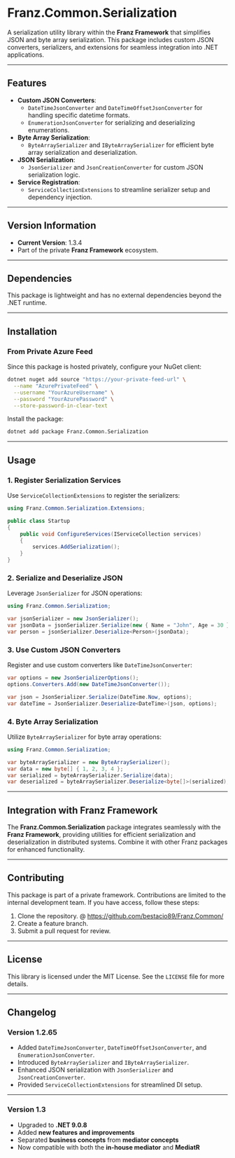 ﻿# **Franz.Common.Serialization**

A serialization utility library within the **Franz Framework** that simplifies JSON and byte array serialization. This package includes custom JSON converters, serializers, and extensions for seamless integration into .NET applications.

---

## **Features**

- **Custom JSON Converters**:
  - `DateTimeJsonConverter` and `DateTimeOffsetJsonConverter` for handling specific datetime formats.
  - `EnumerationJsonConverter` for serializing and deserializing enumerations.
- **Byte Array Serialization**:
  - `ByteArraySerializer` and `IByteArraySerializer` for efficient byte array serialization and deserialization.
- **JSON Serialization**:
  - `JsonSerializer` and `JsonCreationConverter` for custom JSON serialization logic.
- **Service Registration**:
  - `ServiceCollectionExtensions` to streamline serializer setup and dependency injection.

---

## **Version Information**

- **Current Version**: 1.3.4
- Part of the private **Franz Framework** ecosystem.

---

## **Dependencies**

This package is lightweight and has no external dependencies beyond the .NET runtime.

---

## **Installation**

### **From Private Azure Feed**
Since this package is hosted privately, configure your NuGet client:

```bash
dotnet nuget add source "https://your-private-feed-url" \
  --name "AzurePrivateFeed" \
  --username "YourAzureUsername" \
  --password "YourAzurePassword" \
  --store-password-in-clear-text
```

Install the package:

```bash
dotnet add package Franz.Common.Serialization  
```

---

## **Usage**

### **1. Register Serialization Services**

Use `ServiceCollectionExtensions` to register the serializers:

```csharp
using Franz.Common.Serialization.Extensions;

public class Startup
{
    public void ConfigureServices(IServiceCollection services)
    {
        services.AddSerialization();
    }
}
```

### **2. Serialize and Deserialize JSON**

Leverage `JsonSerializer` for JSON operations:

```csharp
using Franz.Common.Serialization;

var jsonSerializer = new JsonSerializer();
var jsonData = jsonSerializer.Serialize(new { Name = "John", Age = 30 });
var person = jsonSerializer.Deserialize<Person>(jsonData);
```

### **3. Use Custom JSON Converters**

Register and use custom converters like `DateTimeJsonConverter`:

```csharp
var options = new JsonSerializerOptions();
options.Converters.Add(new DateTimeJsonConverter());

var json = JsonSerializer.Serialize(DateTime.Now, options);
var dateTime = JsonSerializer.Deserialize<DateTime>(json, options);
```

### **4. Byte Array Serialization**

Utilize `ByteArraySerializer` for byte array operations:

```csharp
using Franz.Common.Serialization;

var byteArraySerializer = new ByteArraySerializer();
var data = new byte[] { 1, 2, 3, 4 };
var serialized = byteArraySerializer.Serialize(data);
var deserialized = byteArraySerializer.Deserialize<byte[]>(serialized);
```

---

## **Integration with Franz Framework**

The **Franz.Common.Serialization** package integrates seamlessly with the **Franz Framework**, providing utilities for efficient serialization and deserialization in distributed systems. Combine it with other Franz packages for enhanced functionality.

---

## **Contributing**

This package is part of a private framework. Contributions are limited to the internal development team. If you have access, follow these steps:
1. Clone the repository. @ https://github.com/bestacio89/Franz.Common/
2. Create a feature branch.
3. Submit a pull request for review.

---

## **License**

This library is licensed under the MIT License. See the `LICENSE` file for more details.

---

## **Changelog**

### Version 1.2.65
- Added `DateTimeJsonConverter`, `DateTimeOffsetJsonConverter`, and `EnumerationJsonConverter`.
- Introduced `ByteArraySerializer` and `IByteArraySerializer`.
- Enhanced JSON serialization with `JsonSerializer` and `JsonCreationConverter`.
- Provided `ServiceCollectionExtensions` for streamlined DI setup.

---


### Version 1.3
- Upgraded to **.NET 9.0.8**
- Added **new features and improvements**
- Separated **business concepts** from **mediator concepts**
- Now compatible with both the **in-house mediator** and **MediatR**